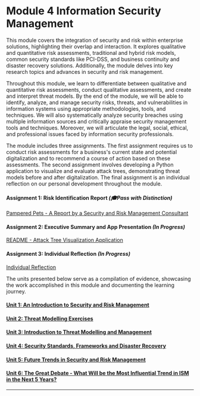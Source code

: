 # Module 4 Information Security Management

This module covers the integration of security and risk within enterprise solutions, highlighting their overlap and interaction. It explores qualitative and quantitative risk assessments, traditional and hybrid risk models, common security standards like PCI-DSS, and business continuity and disaster recovery solutions. Additionally, the module delves into key research topics and advances in security and risk management.

Throughout this module, we learn to differentiate between qualitative and quantitative risk assessments, conduct qualitative assessments, and create and interpret threat models. By the end of the module, we will be able to identify, analyze, and manage security risks, threats, and vulnerabilities in information systems using appropriate methodologies, tools, and techniques. We will also systematically analyze security breaches using multiple information sources and critically appraise security management tools and techniques. Moreover, we will articulate the legal, social, ethical, and professional issues faced by information security professionals.

The module includes three assignments. The first assignment requires us to conduct risk assessments for a business's current state and potential digitalization and to recommend a course of action based on these assessments. The second assignment involves developing a Python application to visualize and evaluate attack trees, demonstrating threat models before and after digitalization. The final assignment is an individual reflection on our personal development throughout the module.

#### Assignment 1: Risk Identification Report _(🎓Pass with Distinction)_
[Pampered Pets - A Report by a Security and Risk Management Consultant](ISM_A1.md)
	
#### Assignment 2: Executive Summary and App Presentation _(In Progress)_
[README - Attack Tree Visualization Application](ISM_A2.md)

#### Assignment 3: Individual Reflection _(In Progress)_
[Individual Reflection](ISM_A3.md)

The units presented below serve as a compilation of evidence, showcasing the work accomplished in this module and documenting the learning journey.

#### [Unit 1: An Introduction to Security and Risk Management](ISM_Unit01.md)

#### [Unit 2: Threat Modelling Exercises](ISM_Unit02.md)

#### [Unit 3: Introduction to Threat Modelling and Management](ISM_Unit03.md)

#### [Unit 4: Security Standards, Frameworks and Disaster Recovery](ISM_Unit04.md)

#### [Unit 5: Future Trends in Security and Risk Management](ISM_Unit05.md)

#### [Unit 6: The Great Debate - What Will be the Most Influential Trend in ISM in the Next 5 Years?](ISM_Unit06.md)

---
